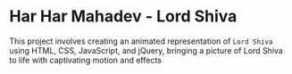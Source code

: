# Har Har Mahadev - Lord Shiva


This project involves creating an animated representation of `Lord Shiva` using HTML, CSS, JavaScript, and jQuery, bringing a picture of Lord Shiva to life with captivating motion and effects

